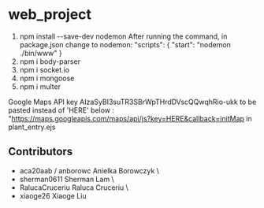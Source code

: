# web_project

 1. npm install --save-dev nodemon
    After running the command, in package.json change to nodemon:
    "scripts": {
   "start": "nodemon ./bin/www"
   }
2.  npm i body-parser
3.  npm i socket.io
4.  npm i mongoose
5.  npm i multer


Google Maps API key
AIzaSyBI3suTR3SBrWpTHrdDVscQQwqhRio-ukk
to be pasted instead of 'HERE' below : 
"https://maps.googleapis.com/maps/api/js?key=HERE&callback=initMap
in plant_entry.ejs


## Contributors

- aca20aab / anborowc Anielka Borowczyk \
- sherman0611 Sherman Lam \
- RalucaCruceriu Raluca Cruceriu \
- xiaoge26 Xiaoge Liu

